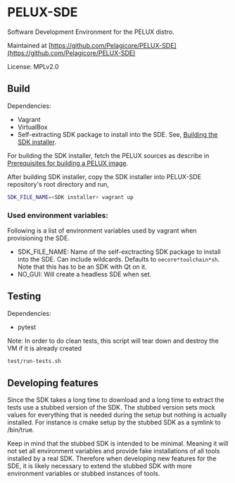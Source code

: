 PELUX-SDE
=========

Software Development Environment for the PELUX distro.

Maintained at [https://github.com/Pelagicore/PELUX-SDE](https://github.com/Pelagicore/PELUX-SDE)

License: MPLv2.0

Build
-----
Dependencies:
* Vagrant
* VirtualBox
* Self-extracting SDK package to install into the SDE. See, [Building the SDK installer](http://pelux.io/software-factory/master/swf-blueprint/docs/articles/baseplatform/creating-sdk.html#building-the-sdk).

For building the SDK installer, fetch the PELUX sources as describe in [Prerequisites for building a PELUX image](http://pelux.io/software-factory/master/swf-blueprint/docs/articles/baseplatform/prerequisites.html).

After building SDK installer, copy the SDK installer into PELUX-SDE repository's root directory and run,

```bash
SDK_FILE_NAME=<SDK installer> vagrant up
```

### Used environment variables:
Following is a list of environment variables used by vagrant when provisioning the SDE.

* SDK_FILE_NAME: Name of the self-exctracting SDK package to install into the SDE. Can include wildcards.
Defaults to `oecore*toolchain*sh`. Note that this has to be an SDK with Qt on
it.
* NO_GUI: Will create a headless SDE when set.


Testing
-------
Dependencies:
* pytest

Note: In order to do clean tests, this script will tear down and destroy the VM if it is already created
```bash
test/run-tests.sh
```

Developing features
-------------------
Since the SDK takes a long time to download and a long time to extract the tests
use a stubbed version of the SDK. The stubbed version sets mock values for
everything that is needed during the setup but nothing is actually installed.
For instance is cmake setup by the stubbed SDK as a symlink to /bin/true.

Keep in mind that the stubbed SDK is intended to be minimal. Meaning it will not
set all environment variables and provide fake installations of all tools
installed by a real SDK. Therefore when developing new features for the SDE, it
is likely necessary to extend the stubbed SDK with more environment variables or
stubbed instances of tools.
